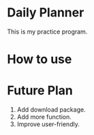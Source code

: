 # Daily Planner

This is my practice program.

# How to use

# Future Plan

1. Add download package.
2. Add more function.
3. Improve user-friendly.